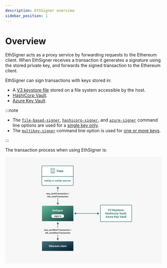 ```yaml
---
description: EthSigner overview
sidebar_position: 1
---
```


# Overview

EthSigner acts as a proxy service by forwarding requests to the Ethereum client. When EthSigner receives a transaction it generates a signature using the stored private key, and forwards the signed transaction to the Ethereum client.

EthSigner can sign transactions with keys stored in:

- A [V3 keystore file](../Tutorials/Start-EthSigner.md#create-password-and-key-files) stored on a file system accessible by the host.
- [HashiCorp Vault](../HowTo/Store-Keys/Use-Hashicorp.md).
- [Azure Key Vault](../HowTo/Store-Keys/Use-Azure.md).

:::note

- The [`file-based-signer`](../Reference/CLI/CLI-Syntax.md#file-options), [`hashicorp-signer`](../Reference/CLI/CLI-Syntax.md#hashicorp-options), and [`azure-signer`](../Reference/CLI/CLI-Syntax.md#azure-options) command line options are used for a [single key only](../Tutorials/Start-EthSigner.md).
- The [`multikey-signer`](../Reference/CLI/CLI-Syntax.md#multikey-options) command line option is used for [one or more keys](../Tutorials/Multifile.md).

:::

The transaction process when using EthSigner is:

![EthSigner Transaction](../assets/images/EthSigner_Transaction.png)
